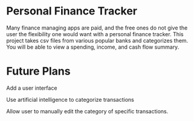 # Personal Finance Tracker

Many finance managing apps are paid, and the free ones do not give the user the flexibility one would want with a personal finance tracker.
This project takes csv files from various popular banks and categorizes them. You will be able to view a spending, income, and cash flow summary.

# Future Plans

Add a user interface

Use artificial intelligence to categorize transactions

Allow user to manually edit the category of specific transactions.
